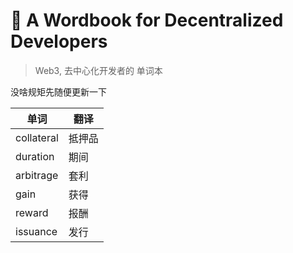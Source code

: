 # 📒 A Wordbook for Decentralized Developers
> Web3, 去中心化开发者的 单词本 

没啥规矩先随便更新一下

|单词|翻译|
|---|---|
|collateral|抵押品|
|duration|期间|
|arbitrage|套利|
|gain|获得|
|reward|报酬|
|issuance|发行|
